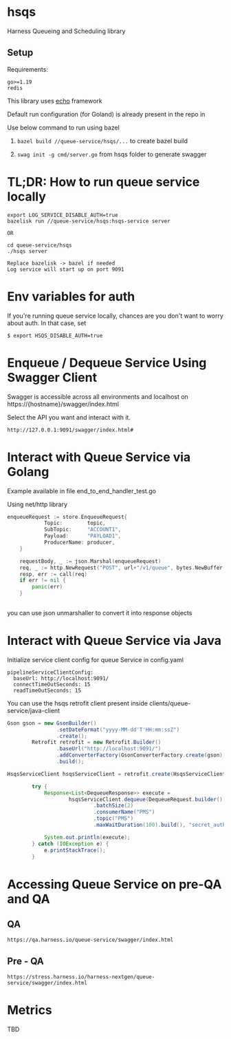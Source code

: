 # hsqs
Harness Queueing and Scheduling library

## Setup

Requirements:

`go>=1.19`\
`redis`

This library uses [echo](https://echo.labstack.com/]echo) framework

Default run configuration (for Goland) is already present in the repo in  

Use below command to run using bazel

1. `bazel build //queue-service/hsqs/...` to create bazel build

2. `swag init -g cmd/server.go` from hsqs folder to generate swagger               


# TL;DR: How to run queue service locally
```
export LOG_SERVICE_DISABLE_AUTH=true
bazelisk run //queue-service/hsqs:hsqs-service server

OR

cd queue-service/hsqs
./hsqs server

Replace bazelisk -> bazel if needed
Log service will start up on port 9091
```


# Env variables for auth

If you're running queue service locally, chances are you don't want to worry about auth. In that case, set
```
$ export HSQS_DISABLE_AUTH=true
```

# Enqueue / Dequeue Service Using Swagger Client

Swagger is accessible across all environments and localhost on https://{hostname}/swagger/index.html

Select the API you want and interact with it.

`http://127.0.0.1:9091/swagger/index.html#`


# Interact with Queue Service via Golang

Example available in file end_to_end_handler_test.go

Using net/http library

```go
enqueueRequest := store.EnqueueRequest{
			Topic:        topic,
			SubTopic:     "ACCOUNT1",
			Payload:      "PAYLOAD1",
			ProducerName: producer,
	}

	requestBody, _ := json.Marshal(enqueueRequest)
	req, _ := http.NewRequest("POST", url+"/v1/queue", bytes.NewBuffer(requestBody))
	resp, err := call(req)
	if err != nil {
		panic(err)
	}
		
```

you can use json unmarshaller to convert it into response objects


# Interact with Queue Service via Java

Initialize service client config for queue Service in config.yaml

```
pipelineServiceClientConfig:
  baseUrl: http://localhost:9091/
  connectTimeOutSeconds: 15
  readTimeOutSeconds: 15
```

You can use the hsqs retrofit client present inside clients/queue-service/java-client

```java
Gson gson = new GsonBuilder()
                .setDateFormat("yyyy-MM-dd'T'HH:mm:ssZ")
                .create();
        Retrofit retrofit = new Retrofit.Builder()
                .baseUrl("http://localhost:9091/")
                .addConverterFactory(GsonConverterFactory.create(gson))
                .build();

HsqsServiceClient hsqsServiceClient = retrofit.create(HsqsServiceClient.class);

        try {
            Response<List<DequeueResponse>> execute =
					hsqsServiceClient.dequeue(DequeueRequest.builder()
							.batchSize(2)
							.consumerName("PMS")
							.topic("PMS")
							.maxWaitDuration(100).build(), "secret_auth").execute();

            System.out.println(execute);
        } catch (IOException e) {
            e.printStackTrace();
        }
```

# Accessing Queue Service on pre-QA and QA

## QA
```
https://qa.harness.io/queue-service/swagger/index.html
```

## Pre - QA
```
https://stress.harness.io/harness-nextgen/queue-service/swagger/index.html
```

# Metrics 

TBD
